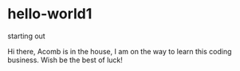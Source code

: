 # hello-world1
starting out

Hi there,
Acomb is in the house, I am on the way to learn this coding business.
Wish be the best of luck!
